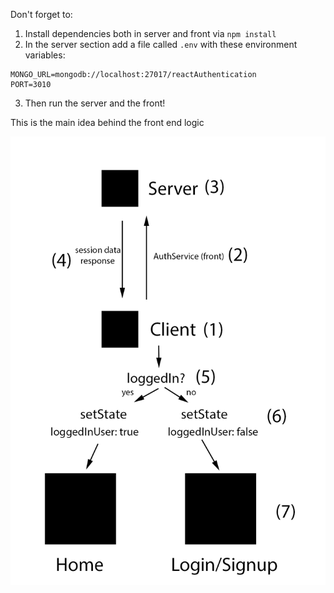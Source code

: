 Don't forget to:

1) Install dependencies both in server and front via `npm install`
2) In the server section add a file called `.env` with these environment variables:

~~~~
MONGO_URL=mongodb://localhost:27017/reactAuthentication  
PORT=3010
~~~~

3) Then run the server and the front!

This is the main idea behind the front end logic

![](img.gif)